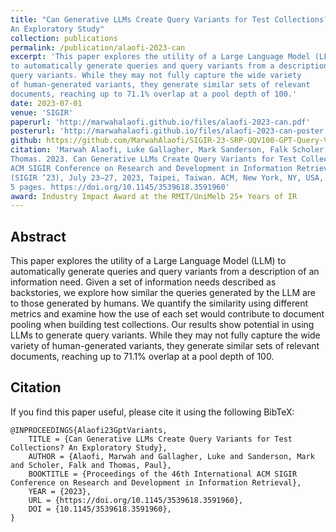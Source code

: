 ```yaml
---
title: "Can Generative LLMs Create Query Variants for Test Collections?
An Exploratory Study"
collection: publications
permalink: /publication/alaofi-2023-can
excerpt: 'This paper explores the utility of a Large Language Model (LLM)
to automatically generate queries and query variants from a description of an information need. the results show potential in using LLMs to generate
query variants. While they may not fully capture the wide variety
of human-generated variants, they generate similar sets of relevant
documents, reaching up to 71.1% overlap at a pool depth of 100.'
date: 2023-07-01
venue: 'SIGIR'
paperurl: 'http://marwahalaofi.github.io/files/alaofi-2023-can.pdf'
posterurl: 'http://marwahalaofi.github.io/files/alaofi-2023-can-poster.pdf'
github: https://github.com/MarwahAlaofi/SIGIR-23-SRP-UQV100-GPT-Query-Variants
citation: 'Marwah Alaofi, Luke Gallagher, Mark Sanderson, Falk Scholer, and Paul
Thomas. 2023. Can Generative LLMs Create Query Variants for Test Collections?: An Exploratory Study. In Proceedings of the 46th International
ACM SIGIR Conference on Research and Development in Information Retrieval
(SIGIR ’23), July 23–27, 2023, Taipei, Taiwan. ACM, New York, NY, USA,
5 pages. https://doi.org/10.1145/3539618.3591960'
award: Industry Impact Award at the RMIT/UniMelb 25+ Years of IR
---
```

## Abstract
This paper explores the utility of a Large Language Model (LLM)
to automatically generate queries and query variants from a description of an information need. Given a set of information needs
described as backstories, we explore how similar the queries generated by the LLM are to those generated by humans. We quantify
the similarity using different metrics and examine how the use of
each set would contribute to document pooling when building test
collections. Our results show potential in using LLMs to generate
query variants. While they may not fully capture the wide variety
of human-generated variants, they generate similar sets of relevant
documents, reaching up to 71.1% overlap at a pool depth of 100.


## Citation
If you find this paper useful, please cite it using the following BibTeX:
```
@INPROCEEDINGS{Alaofi23GptVariants,
    TITLE = {Can Generative LLMs Create Query Variants for Test Collections? An Exploratory Study},
    AUTHOR = {Alaofi, Marwah and Gallagher, Luke and Sanderson, Mark and Scholer, Falk and Thomas, Paul},
    BOOKTITLE = {Proceedings of the 46th International ACM SIGIR Conference on Research and Development in Information Retrieval},
    YEAR = {2023},
    URL = {https://doi.org/10.1145/3539618.3591960},
    DOI = {10.1145/3539618.3591960},
}
```
